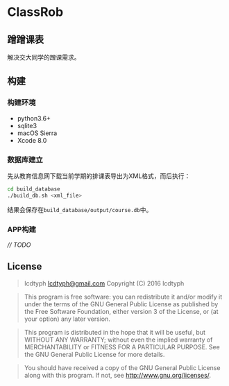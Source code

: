 # ClassRob

## 蹭蹭课表

解决交大同学的蹭课需求。

## 构建

### 构建环境

+ python3.6+
+ sqlite3
+ macOS Sierra
+ Xcode 8.0

### 数据库建立

先从教育信息网下载当前学期的排课表导出为XML格式，而后执行：

```bash
cd build_database
./build_db.sh <xml_file>
```

结果会保存在```build_database/output/course.db```中。

### APP构建
 
 *// TODO*
 
## License

>lcdtyph <lcdtyph@gmail.com>
Copyright (C) 2016  lcdtyph

>This program is free software: you can redistribute it and/or modify
it under the terms of the GNU General Public License as published by
the Free Software Foundation, either version 3 of the License, or
(at your option) any later version.

>This program is distributed in the hope that it will be useful,
but WITHOUT ANY WARRANTY; without even the implied warranty of
MERCHANTABILITY or FITNESS FOR A PARTICULAR PURPOSE.  See the
GNU General Public License for more details.

>You should have received a copy of the GNU General Public License
along with this program.  If not, see <http://www.gnu.org/licenses/>.
